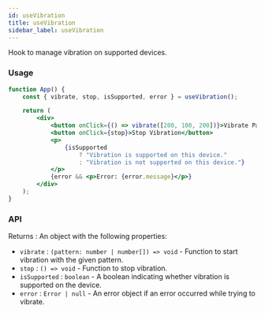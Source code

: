 ```yaml
---
id: useVibration
title: useVibration
sidebar_label: useVibration
---
```


Hook to manage vibration on supported devices.

### Usage

```jsx
function App() {
	const { vibrate, stop, isSupported, error } = useVibration();

	return (
		<div>
			<button onClick={() => vibrate([200, 100, 200])}>Vibrate Pattern</button>
			<button onClick={stop}>Stop Vibration</button>
			<p>
				{isSupported
					? "Vibration is supported on this device."
					: "Vibration is not supported on this device."}
			</p>
			{error && <p>Error: {error.message}</p>}
		</div>
	);
}
```

### API

Returns : An object with the following properties:

- `vibrate` : `(pattern: number | number[]) => void` - Function to start vibration with the given pattern.
- `stop` : `() => void` - Function to stop vibration.
- `isSupported` : `boolean` - A boolean indicating whether vibration is supported on the device.
- `error` : `Error | null` - An error object if an error occurred while trying to vibrate.
